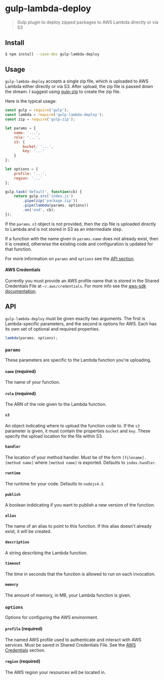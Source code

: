 # gulp-lambda-deploy

> Gulp plugin to deploy zipped packages to AWS Lambda directly or via S3

## Install

```bash
$ npm install --save-dev gulp-lambda-deploy
```

## Usage

`gulp-lambda-deploy` accepts a single zip file, which is uploaded to AWS Lambda either directly or via S3. After upload, the zip file is passed down the stream. I suggest using [gulp-zip](https://github.com/sindresorhus/gulp-zip) to create the zip file.

Here is the typical usage:

```js
const gulp = require('gulp');
const lambda = require('gulp-lambda-deploy');
const zip = require('gulp-zip');

let params = {
    name: '...',
    role: '...',
    s3: {
        bucket: '...',
        key: '...'
    }
};

let options = {
    profile: '...',
    region: '...'
};

gulp.task('default', function(cb) {
    return gulp.src('index.js')
        .pipe(zip('package.zip'))
        .pipe(lambda(params, options))
        .on('end', cb);
});
```

If the `params.s3` object is not provided, then the zip file is uploaded directly to Lambda and is not stored in S3 as an intermediate step.

If a function with the name given in `params.name` does not already exist, then it is created, otherwise the existing code and configuration is updated for that function.

For more information on `params` and `options` see the [API section](#api).

#### AWS Credentials

Currently you must provide an AWS profile name that is stored in the Shared Credentials File at `~/.aws/credentials`. For more info see the [aws-sdk documentation](http://docs.aws.amazon.com/sdk-for-javascript/v2/developer-guide/loading-node-credentials-shared.html).

## API

`gulp-lambda-deploy` must be given exactly two arguments. The first is Lambda-specific parameters, and the second is options for AWS. Each has its own set of optional and required properties.

```js
lambda(params, options);
```

### `params`

These parameters are specific to the Lambda function you're uploading.

#### `name` (required)
The name of your function.

#### `role` (required)
The ARN of the role given to the Lambda function.

#### `s3`
An object indicating where to upload the function code to. If the `s3` parameter is given, it must contain the properties `bucket` and `key`. These specify the upload location for the file within S3.

#### `handler`
The location of your method handler. Must be of the form `[filename].[method name]` where `[method name]` is exported. Defaults to `index.handler`.

#### `runtime`
The runtime for your code. Defaults to `nodejs4.3`.

#### `publish`
A boolean indidcating if you want to publish a new version of the function.

#### `alias`
The name of an alias to point to this function. If this alias doesn't already exist, it will be created.

#### `description`
A string describing the Lambda function.

#### `timeout`
The time in seconds that the function is allowed to run on each invocation.

#### `memory`
The amount of memory, in MB, your Lambda function is given.

### `options`

Options for configuring the AWS environment.

#### `profile` (required)
The named AWS profile used to authenticate and interact with AWS services. Must be saved in Shared Credentials File. See the [AWS Credentials](#aws-credentials) section.

#### `region` (required)
The AWS region your resources will be located in.